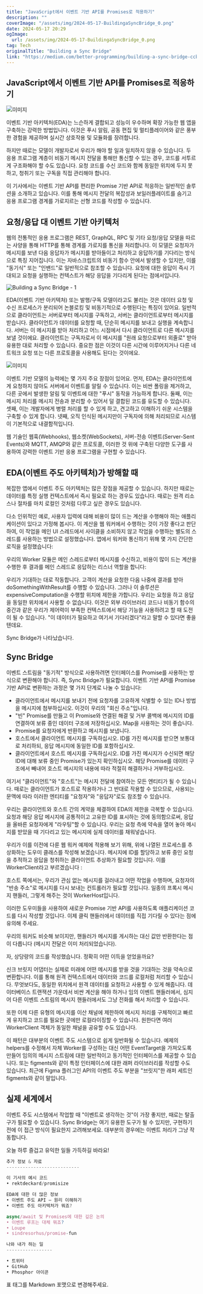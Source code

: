 ```yaml
---
title: "JavaScript에서 이벤트 기반 API를 Promises로 적용하기"
description: ""
coverImage: "/assets/img/2024-05-17-BuildingaSyncBridge_0.png"
date: 2024-05-17 20:29
ogImage: 
  url: /assets/img/2024-05-17-BuildingaSyncBridge_0.png
tag: Tech
originalTitle: "Building a Sync Bridge"
link: "https://medium.com/better-programming/building-a-sync-bridge-ccbd9fd920b5"
---
```



## JavaScript에서 이벤트 기반 API를 Promises로 적응하기

![이미지](/assets/img/2024-05-17-BuildingaSyncBridge_0.png)

이벤트 기반 아키텍처(EDA)는 느슨하게 결합되고 성능이 우수하며 확장 가능한 웹 앱을 구축하는 강력한 방법입니다. 이것은 푸시 알림, 공동 편집 및 멀티플레이어와 같은 풍부한 경험을 제공하며 실시간 상호작용 및 모듈화를 장려합니다.

하지만 때로는 모델이 개발자로서 우리가 해야 할 일과 일치하지 않을 수 있습니다. 두 응용 프로그램 계층이 비동기 메시지 전달을 통해만 통신할 수 있는 경우, 코드를 서투르게 구조화해야 할 수도 있습니다. 요청 코드를 수신 코드와 함께 동일한 위치에 두지 못하고, 청취기 또는 구독을 직접 관리해야 합니다.

<div class="content-ad"></div>

이 기사에서는 이벤트 기반 API를 편리한 Promise 기반 API로 적응하는 일반적인 솔루션을 소개하고 있습니다. 이를 통해 메시지 전달의 복잡성과 보일러플레이트를 숨기고 응용 프로그램 경계를 가로지르는 선형 코드를 작성할 수 있습니다.

## 요청/응답 대 이벤트 기반 아키텍처

웹의 전통적인 응용 프로그램은 REST, GraphQL, RPC 및 기타 요청/응답 모델을 따르는 사양을 통해 HTTP를 통해 경계를 가로지를 통신을 처리합니다. 이 모델은 요청자가 메시지를 보낸 다음 응답자가 메시지를 받아들이고 처리하고 응답하기를 기다리는 방식으로 특징 지어집니다. 이는 자바스크립트의 비동기 함수 안에서 발생할 수 있지만, 이를 "동기식" 또는 "인밴드"로 일반적으로 참조할 수 있습니다. 요청에 대한 응답이 즉시 기대되고 요청을 실행하는 컨텍스트가 해당 응답을 기다리게 된다는 점에서입니다.

![Building a Sync Bridge - 1](/assets/img/2024-05-17-BuildingaSyncBridge_1.png)

<div class="content-ad"></div>

EDA(이벤트 기반 아키텍처) 또는 발행/구독 모델이라고도 불리는 것은 데이터 요청 및 수신 프로세스가 분리되어 논블로킹 및 비동기적으로 수행된다는 특징이 있어요. 일반적으로 클라이언트는 서버로부터 메시지를 구독하고, 서버는 클라이언트로부터 메시지를 받습니다. 클라이언트가 데이터를 요청할 때, 단순히 메시지를 보내고 실행을 계속합니다. 서버는 이 메시지를 받아 처리하고 어느 시점에서 다시 클라이언트로 다른 메시지를 보낼 것이에요. 클라이언트는 구독자로서 이 메시지를 "원래 요청으로부터 외줄로" 받아 유용한 대로 처리할 수 있습니다. 중요한 점은 이것이 다른 시간에 이루어지거나 다른 네트워크 요청 또는 다른 프로토콜을 사용해도 된다는 것이에요.

![이미지](/assets/img/2024-05-17-BuildingaSyncBridge_2.png)

이벤트 기반 모델의 능력에는 몇 가지 주요 장점이 있어요. 먼저, EDA는 클라이언트에게 요청하지 않아도 서버에서 이벤트를 알릴 수 있습니다. 이는 비싼 폴링을 제거하고, 다른 곳에서 발생한 알림 및 이벤트에 대한 "푸시" 동작을 가능하게 합니다. 둘째, 이는 메시지 처리를 메시지 전송과 분리할 수 있어서 덜 결합된 코드를 유도할 수 있습니다. 셋째, 이는 개발자에게 병렬 처리를 할 수 있게 하고, 견고하고 이해하기 쉬운 시스템을 구축할 수 있게 합니다. 넷째, 오직 인식된 메시지만이 구독자에 의해 처리되므로 시스템이 기본적으로 내결함적입니다.

웹 기술인 웹훅(Webhooks), 웹소켓(WebSockets), 서버-전송 이벤트(Server-Sent Events)와 MQTT, AMQP와 같은 프로토콜, 이러한 것 위에 구축된 다양한 도구를 사용하여 강력한 이벤트 기반 응용 프로그램을 구현할 수 있습니다.

<div class="content-ad"></div>

## EDA(이벤트 주도 아키텍처)가 방해할 때

복잡한 앱에서 이벤트 주도 아키텍처는 많은 장점을 제공할 수 있습니다. 하지만 때로는 데이터를 특정 실행 컨텍스트에서 즉시 필요로 하는 경우도 있습니다. 때로는 원격 리소스나 절차를 마치 로컬인 것처럼 다루고 싶은 경우도 있습니다.

다소 인위적인 예로, 사용자 입력에 대해 비용이 많이 드는 계산을 수행해야 하는 애플리케이션이 있다고 가정해 봅시다. 이 계산을 웹 워커에서 수행하는 것이 가장 좋다고 판단하여, 이 작업을 메인 UI 스레드에서 사이클을 소비하지 않고 작업을 수행하는 별도의 스레드를 사용하는 방법으로 설정했습니다. 앱에서 워커와 통신하기 위해 몇 가지 간단한 로직을 설정했습니다:

우리의 Worker 모듈은 메인 스레드로부터 메시지를 수신하고, 비용이 많이 드는 계산을 수행한 후 결과를 메인 스레드로 응답하는 리스너 역할을 합니다:

<div class="content-ad"></div>

우리가 기대하는 대로 작동합니다. 고객이 계산을 요청한 다음 나중에 결과를 받아 doSomethingWithResult를 수행할 수 있습니다. 그러나 이 솔루션은 expensiveComputation을 수행할 위치에 제한을 가합니다. 우리는 요청을 하고 응답을 동일한 위치에서 사용할 수 없습니다. 이것은 외부 라이브러리 코드나 비동기 함수의 중간과 같은 우리가 제어력이 부족한 컨텍스트에서 해당 기능을 사용하려고 할 때 도전이 될 수 있습니다. "이 데이터가 필요하고 여기서 기다리겠다"라고 말할 수 있다면 좋을텐데요.

Sync Bridge가 나타났습니다.

## Sync Bridge

이벤트 스트림을 "동기적" 방식으로 사용하려면 인터페이스를 Promise를 사용하는 방식으로 변환해야 합니다. 즉, Sync Bridge가 필요합니다. 이벤트 기반 API를 Promise 기반 API로 변환하는 과정은 몇 가지 단계로 나눌 수 있습니다:

<div class="content-ad"></div>

- 클라이언트에서 메시지를 보내기 전에 요청자를 고유하게 식별할 수 있는 ID나 방법을 메시지에 첨부하십시오. 이것이 우리의 "회신 주소"입니다.
- "빈" Promise를 만들고 이 Promise와 연결된 해결 및 거부 콜백에 메시지의 ID를 연결하여 보류 중인 데이터 구조에 저장하십시오. Map을 사용하는 것이 좋습니다.
- Promise를 요청자에게 반환하고 메시지를 보냅니다.
- 호스트에서 클라이언트 메시지를 구독하십시오. ID를 가진 메시지를 받으면 보통대로 처리하되, 응답 메시지에 동일한 ID를 포함하십시오.
- 클라이언트에서 호스트 메시지를 구독하십시오. ID를 가진 메시지가 수신되면 해당 ID에 대해 보류 중인 Promise가 있는지 확인하십시오. 해당 Promise를 데이터 구조에서 빼내어 호스트 메시지의 내용에 따라 적절히 해결하거나 거부하십시오.

여기서 "클라이언트"와 "호스트"는 메시지 전달에 참여하는 모든 엔티티가 될 수 있습니다. 때로는 클라이언트가 호스트로 작용하거나 그 반대로 작용할 수 있으므로, 사용되는 문맥에 따라 이러한 엔티티를 "요청자"와 "응답자"로도 참조할 수 있습니다.

우리는 클라이언트와 호스트 간의 계약을 체결하여 EDA의 제한을 극복할 수 있습니다. 요청과 해당 응답 메시지에 공통적이고 고유한 ID를 표시하는 것에 동의함으로써, 응답을 올바른 요청자에게 "라우팅"할 수 있습니다. 우리는 요청 측에 약속을 열어 놓아 메시지를 받았을 때 기다리고 있는 메시지에 실제 데이터를 채워넣습니다.

우리가 이를 이전에 다룬 웹 워커 예제에 적용해 보기 위해, 위에 나열된 프로세스를 추상화하는 도우미 클래스를 작성해 보겠습니다. 메시지에 ID를 할당하고 보류 중인 요청을 추적하고 응답을 청취하는 클라이언트 추상화가 필요할 것입니다. 이를 WorkerClient라고 부르겠습니다 :

<div class="content-ad"></div>

호스트 쪽에서는, 우리가 관심 없는 메시지를 걸러내고 어떤 작업을 수행하며, 요청자의 "반송 주소"로 메시지를 다시 보내는 컨트롤러가 필요할 것입니다. 일종의 프록시 메시지 핸들러, 그렇게 해주는 것이 WorkerHost입니다.

이러한 도우미들을 사용하여 새로운 Promise 기반 API를 사용하도록 애플리케이션 코드를 다시 작성할 것입니다. 이제 클릭 핸들러에서 데이터를 직접 기다릴 수 있다는 점에 유의해 주세요.

우리의 워커도 비슷해 보이지만, 핸들러가 메시지를 게시하는 대신 값만 반환한다는 점이 다릅니다 (메시지 전달은 이미 처리되었습니다).

자, 상당량의 코드를 작성했습니다. 정확히 어떤 이득을 얻었을까요?

<div class="content-ad"></div>

신크 브릿지 어댑터는 실제로 미래에 어떤 메시지를 받을 것을 기대하는 것을 약속으로 변환합니다. 이를 통해 원격 컨텍스트에서 데이터와 코드를 로컬처럼 처리할 수 있습니다. 무엇보다도, 동일한 위치에서 원격 데이터를 요청하고 사용할 수 있게 해줍니다. 데이터베이스 트랜잭션 가운데서 비싼 계산을 해야 하거나 임의 이벤트 핸들러에서, 심지어 다른 이벤트 스트림의 메시지 핸들러에서도 그냥 전화를 해서 처리할 수 있습니다.

또한 이제 다른 유형의 메시지를 이산 채널에 제한하여 메시지 처리를 구체적이고 빠르게 유지하고 코드를 필요한 곳에만 로컬라이징할 수 있습니다. 원한다면 여러 WorkerClient 객체가 동일한 채널을 공유할 수도 있습니다.

이 패턴은 대부분의 이벤트 주도 시스템으로 쉽게 일반화될 수 있습니다. 예제의 helpers를 수정해서 자체 Worker를 구성하는 대신 어떤 EventTarget을 가져오도록 만들어 임의의 메시지 스트림에 대한 일반적이고 동기적인 인터페이스를 제공할 수 있습니다. 또는 figments와 같이 특정 인터페이스에 대한 래퍼 라이브러리를 작성할 수도 있습니다. 최근에 Figma 플러그인 API의 이벤트 주도 부분을 "브릿지"한 래퍼 세트인 figments와 같이 말입니다.

## 실제 세계에서

<div class="content-ad"></div>

이벤트 주도 시스템에서 작업할 때 "이벤트로 생각하는 것"이 가장 좋지만, 때로는 탈출구가 필요할 수 있습니다. Sync Bridge는 여기 유용한 도구가 될 수 있지만, 구현하기 전에 이 접근 방식이 필요한지 고려해보세요. 대부분의 경우에는 이벤트 처리가 그냥 작동합니다.

오늘 하루 즐겁고 유익한 일들 가득하길 바라요!

```js
추가 정보 & 자료
---------------------------

이 기사의 예시 코드
• rektdeckard/promisize

EDA에 대한 더 많은 정보
• 이벤트 주도 API – 원리 이해하기
• 이벤트 주도 아키텍처가 뭐죠?

async/await 및 Promises에 대한 깊은 논의
• 이벤트 루프는 대체 뭐죠?
• Loupe
• sindresorhus/promise-fun
```

```js
나와 내가 하는 일
-----------------

• 트위터
• GitHub
• Phosphor 아이콘
```

<div class="content-ad"></div>

표 태그를 Markdown 포맷으로 변경해주세요.